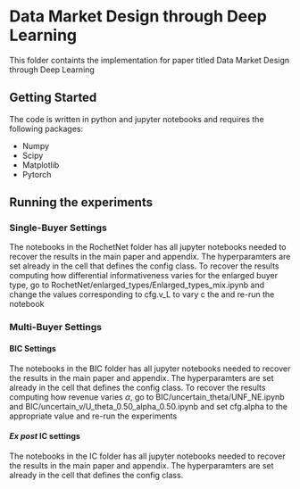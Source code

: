 # Data Market Design through Deep Learning

This folder containts the implementation for paper titled Data Market Design through Deep Learning

## Getting Started

The code is written in python and jupyter notebooks and requires the following packages:
- Numpy
- Scipy
- Matplotlib
- Pytorch

## Running the experiments

### Single-Buyer Settings
The notebooks in the RochetNet folder has all jupyter notebooks needed to recover the results in the main paper and appendix. The hyperparamters are set already in the cell that defines the config class. To recover the results computing how differential informativeness varies for the enlarged buyer type, go to RochetNet/enlarged_types/Enlarged_types_mix.ipynb and change the values corresponding to cfg.v_L to vary c the and re-run the notebook

### Multi-Buyer Settings

#### BIC Settings
The notebooks in the BIC folder has all jupyter notebooks needed to recover the results in the main paper and appendix. The hyperparamters are set already in the cell that defines the config class. To recover the results computing how revenue varies $\alpha$, go to BIC/uncertain_theta/UNF_NE.ipynb and BIC/uncertain_v/U_theta_0.50_alpha_0.50.ipynb and set cfg.alpha to the appropriate value and re-run the experiments 

#### *Ex post* IC settings
The notebooks in the IC folder has all jupyter notebooks needed to recover the results in the main paper and appendix. The hyperparamters are set already in the cell that defines the config class. 
